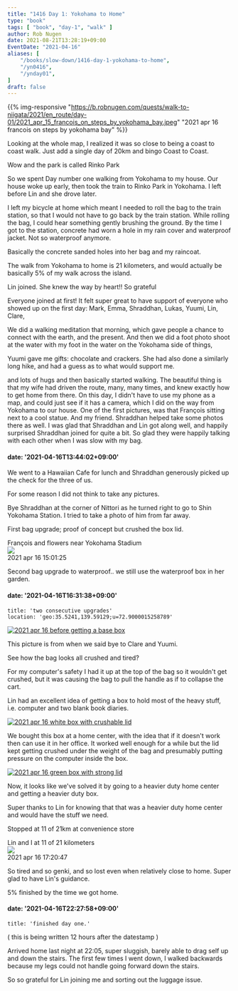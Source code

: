 ```yaml
---
title: "1416 Day 1: Yokohama to Home"
type: "book"
tags: [ "book", "day-1", "walk" ]
author: Rob Nugen
date: 2021-08-21T13:28:19+09:00
EventDate: "2021-04-16"
aliases: [
    "/books/slow-down/1416-day-1-yokohama-to-home",
    "/yn0416",
    "/ynday01",
]
draft: false
---
```


{{% img-responsive "https://b.robnugen.com/quests/walk-to-niigata/2021/en_route/day-01/2021_apr_15_francois_on_steps_by_yokohama_bay.jpeg" "2021 apr 16 francois on steps by yokohama bay" %}}

Looking at the whole map, I realized it was so close to being a coast
to coast walk.  Just add a single day of 20km and bingo Coast to
Coast.

Wow and the park is called Rinko Park

So we spent
Day number one walking from Yokohama to my house. Our house woke up
early, then took the train to Rinko Park in Yokohama. I left before
Lin and she drove later.



I
left my bicycle at home which meant I needed to roll the bag to the
train station, so that I would not have to go back by the train
station.
While rolling the bag, I could hear something gently brushing the
ground.  By the time I got to the station, concrete had worn a hole in
my rain cover and waterproof jacket.  Not so waterproof anymore.

Basically the concrete sanded holes into her bag and my raincoat.

The walk from Yokohama to home is 21 kilometers, and would actually be basically 5% of my walk across the island.

Lin joined.  She knew the way by heart!!  So grateful

Everyone joined at first!
It felt super great to have support of everyone who showed up on the
first day: Mark, Emma, Shraddhan, Lukas, Yuumi, Lin, Clare,

We did a walking meditation that morning, which gave people a chance
to connect with the earth, and the present. And then we did a foot
photo shoot at the water with my foot in the water on the Yokohama
side of things,

Yuumi gave me gifts: chocolate and crackers. She had also done a
similarly long hike, and had a guess as to what would support me.

and lots of hugs and then basically started walking. The beautiful
thing is that my wife had driven the route, many, many times, and knew
exactly how to get home from there. On this day, I didn't have to use
my phone as a map, and could just see if it has a camera, which I did
on the way from Yokohama to our house. One of the first pictures, was
that François sitting next to a cool statue. And my friend. Shraddhan
helped take some photos there as well. I was glad that Shraddhan and
Lin got along well,
and happily surprised Shraddhan joined for quite a bit.  So glad they
were happily talking with each other when I was slow with my bag.

#### date: '2021-04-16T13:44:02+09:00'

We went to a Hawaiian Cafe for lunch and Shraddhan generously picked up the check for the three of us.

For some reason I did not think to take any pictures.

Bye Shraddhan at the corner of Nittori as he turned right to go to
Shin Yokohama Station. I tried to take a photo of him from far away.

First bag upgrade; proof of concept but crushed the box lid.

<div class="image_start uiBoxWhite noborder">
  <div class="title_text">François and flowers near Yokohama Stadium</div>
  <div class="_3-95 _2let"><a target="_blank" href="https://b.robnugen.com/adaptive-images/ig_cache_2022_jan_17/posts/202104/173900631_467548331237165_5969135765002845833_n_18218444182035062.jpg"><img src="https://b.robnugen.com/adaptive-images/ig_cache_2022_jan_17/posts/202104/173900631_467548331237165_5969135765002845833_n_18218444182035062.jpg" class="_2yuc _3-96" /></a>
  </div>
  <div class="date_taken_local">2021 apr 16 15:01:25</div>
</div>

Second bag upgrade to waterproof.. we still use the waterproof box in her garden.

#### date: '2021-04-16T16:31:38+09:00'

    title: 'two consecutive upgrades'
    location: 'geo:35.5241,139.59129;u=72.9000015258789'

[![2021 apr 16 before getting a base box](//b.robnugen.com/quests/walk-to-niigata/2021/en_route/gear/thumbs/2021_apr_16_before_getting_a_base_box.jpeg)](//b.robnugen.com/quests/walk-to-niigata/2021/en_route/gear/2021_apr_16_before_getting_a_base_box.jpeg)

This picture is from when we said bye to Clare and Yuumi.

See how the bag looks all crushed and tired?

For my computer's safety I had it up at the top of the bag so it
wouldn't get crushed, but it was causing the bag to pull the handle as
if to collapse the cart.

Lin had an excellent idea of getting a box to hold most of the heavy
stuff, i.e. computer and two blank book diaries.


[![2021 apr 16 white box with crushable lid](//b.robnugen.com/quests/walk-to-niigata/2021/en_route/gear/thumbs/2021_apr_16_white_box_with_crushable_lid.jpeg)](//b.robnugen.com/quests/walk-to-niigata/2021/en_route/gear/2021_apr_16_white_box_with_crushable_lid.jpeg)

We bought this box at a home center, with the idea that if it doesn't
work then can use it in her office.  It worked well enough for a while
but the lid kept getting crushed under the weight of the bag and
presumably putting pressure on the computer inside the box.


[![2021 apr 16 green box with strong lid](//b.robnugen.com/quests/walk-to-niigata/2021/en_route/gear/thumbs/2021_apr_16_green_box_with_strong_lid.jpeg)](//b.robnugen.com/quests/walk-to-niigata/2021/en_route/gear/2021_apr_16_green_box_with_strong_lid.jpeg)

Now, it looks like we've solved it by going to a heavier duty home
center and getting a heavier duty box.

Super thanks to Lin for knowing that that was a heavier duty home
center and would have the stuff we need.

Stopped at 11 of 21km at convenience store


<div class="image_start uiBoxWhite noborder">
  <div class="title_text">Lin and I at 11 of 21 kilometers</div>
  <div class="_3-95 _2let"><a target="_blank" href="https://b.robnugen.com/adaptive-images/ig_cache_2022_jan_17/posts/202104/173463533_1112364635951271_5792201743481041732_n_18148528660095658.jpg"><img src="https://b.robnugen.com/adaptive-images/ig_cache_2022_jan_17/posts/202104/173463533_1112364635951271_5792201743481041732_n_18148528660095658.jpg" class="_2yuc _3-96" /></a>
  </div>
  <div class="date_taken_local">2021 apr 16 17:20:47</div>
</div>

So tired and so genki, and so lost even when relatively close to home.
Super glad to have Lin's guidance.

5% finished by the time we got home.

#### date: '2021-04-16T22:27:58+09:00'

    title: 'finished day one.'

( this is being written 12 hours after the datestamp )

Arrived home last night at 22:05, super sluggish, barely able to drag
self up and down the stairs.  The first few times I went down, I
walked backwards because my legs could not handle going forward down
the stairs.

So so grateful for Lin joining me and sorting out the luggage issue.
